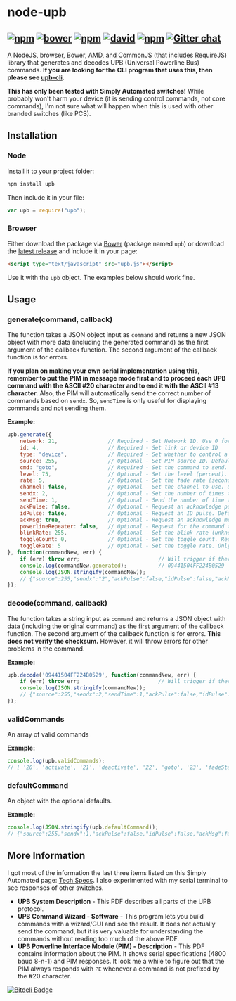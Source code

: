 ﻿﻿node-upb
========
[![npm](http://img.shields.io/npm/v/upb.svg?style=flat-square)](https://www.npmjs.org/package/upb) [![bower](http://img.shields.io/bower/v/upb.svg?style=flat-square)](https://github.com/DaAwesomeP/node-upb) [![npm](http://img.shields.io/npm/dm/upb.svg?style=flat-square)](https://www.npmjs.org/package/upb) [![david](https://img.shields.io/david/DaAwesomeP/node-upb.svg?style=flat-square)](https://david-dm.org/DaAwesomeP/node-upb) [![npm](http://img.shields.io/npm/l/upb.svg?style=flat-square)](https://github.com/DaAwesomeP/node-upb/blob/master/LICENSE) [![Gitter chat](https://badges.gitter.im/DaAwesomeP/node-upb.png?style=flat-square)](https://gitter.im/DaAwesomeP/node-upb)
---
A NodeJS, browser, Bower, AMD, and CommonJS (that includes RequireJS) library that generates and decodes UPB (Universal Powerline Bus) commands. **If you are looking for the CLI program that uses this, then please see [upb-cli](https://github.com/DaAwesomeP/upb-cli/).**

**This has only been tested with Simply Automated switches!** While probably won't harm your device (it is sending control commands, not core commands), I'm not sure what will happen when this is used with other branded switches (like PCS).

## Installation

### Node
Install it to your project folder:
```bash
npm install upb
```
Then include it in your file:
```javascript
var upb = require("upb");
```

### Browser
Either download the package via [Bower]() (package named `upb`) or download the [latest release](https://github.com/DaAwesomeP/node-upb/releases/latest) and include it in your page:
```html
<script type="text/javascript" src="upb.js"></script>
```
Use it with the `upb` object. The examples below should work fine.

## Usage

### generate(command, callback)
The function takes a JSON object input as `command` and returns a new JSON object with more data (including the generated command) as the first argument of the callback function. The second argument of the callback function is for errors.

**If you plan on making your own serial implementation using this, remember to put the PIM in message mode first and to proceed each UPB command with the ASCII #20 character and to end it with the ASCII #13 character.** Also, the PIM will automatically send the correct number of commands based on `sendx`. So, `sendTime` is only useful for displaying commands and not sending them.

**Example:**
```javascript
upb.generate({
	network: 21, 				// Required - Set Network ID. Use 0 for the global network (controls all devices)
	id: 4,						// Required - Set link or device ID
	type: "device",				// Required - Set whether to control a link or device
	source: 255,				// Optional - Set PIM source ID. Defaults to 255, which is almost always fine.
	cmd: "goto",				// Required - Set the command to send. You may also use the command numbers associated with those commands.
	level: 75,					// Optional - Set the level (percent). Accepts values 0 through 100. Required with goto and fade start. Only applies to goto, fadeStart, fadeStop, and toggle. Otherwise this will be ignored.
	rate: 5,					// Optional - Set the fade rate (seconds). Use false for instant on. Only applies to goto, fadeStart, and toggle. Otherwise  this will be ignored. Defaults to device settings.
	channel: false, 			// Optional - Set the channel to use. Use false for default. Only applies to goto, fadeStart, blink, and toggle. Otherwise this will be ignored. Only works on some devices. Defaults to off (command not sent).
	sendx: 2,					// Optional - Set the number of times to send the command. Accepts numbers 1 through 4. Defaults to 1.
	sendTime: 1,				// Optional - Send the number of time this command is sent out of the total (sendx). NOTE: THE PIM WILL AUTOMATICALLY SEND THE CORRECT NUMBER OF COMMANDS! So, this is only useful for displaying commands and not sending them. Accepts numbers 1 through 4. Cannot be greater than sendx. Defaults to 1.
	ackPulse: false,			// Optional - Request an acknowledge pulse. Defaults to false.
	idPulse: false, 			// Optional - Request an ID pulse. Defaults to false.
	ackMsg: true,  				// Optional - Request an acknowledge message. Defaults to false.
	powerlineRepeater: false,	// Optional - Request for the command to go through a powerline repeater. Set or numbers 1, 2, 4, or false. Defaults to false.
	blinkRate: 255,				// Optional - Set the blink rate (unknown unit). USE CAUTION WITH LOW NUMBERS! I am not sure what unit this is in. Accepts values 1 through 255. Required for blink. Only applies to blink. Otherwise this will be ignored.
	toggleCount: 0,				// Optional - Set the toggle count. Required for toggle. Only applies to toggle. Otherwise this will be ignored.
	toggleRate: 5				// Optional - Set the toggle rate. Only applies to toggle. Otherwise this will be ignored. Defaults to 0.5.
}, function(commandNew, err) {
	if (err) throw err;							// Will trigger if there is an error in the supplied data
	console.log(commandNew.generated);			// 09441504FF224B0529
	console.log(JSON.stringify(commandNew));
	// {"source":255,"sendx":"2","ackPulse":false,"idPulse":false,"ackMsg":true,"powerlineRepeater":false,"sendTime":1,"network":"21","id":"4","type":"device","cmd":"goto","level":"75","rate":"5","ctrlWord":{"byte1":0,"byte2":9,"byte3":4,"byte4":4},"words":9,"hex":{"network":"15","id":"4","source":"ff","msg":"22","level":"4b","rate":"5","ctrlWord":{"byte1":"0","byte2":"9","byte3":"4","byte4":"4","fullByte1":"09","fullByte2":"44"}},"msg":22,"generated":"09441504FF224B0529","checksum":"29"}
});
```

### decode(command, callback)
The function takes a string input as `command` and returns a JSON object with data (including the original command) as the first argument of the callback function. The second argument of the callback function is for errors. **This does not verify the checksum.** However, it will throw errors for other problems in the command.

**Example:**
```javascript
upb.decode('09441504FF224B0529', function(commandNew, err) {
	if (err) throw err;							// Will trigger if there is an error in the supplied command
	console.log(JSON.stringify(commandNew));
	// {"source":255,"sendx":2,"sendTime":1,"ackPulse":false,"idPulse":false,"ackMsg":true,"powerlineRepeater":0,"hex":{"ctrlWord":{"fullByte1":"09","fullByte2":"44","byte1":"0","byte2":"9","byte3":"4","byte4":"4"},"network":"15","id":"04","source":"FF","msg":"22","level":"4B","rate":"05"},"generated":"09441504FF224B0529","ctrlWord":{"byte1":0,"byte2":9,"byte3":4,"byte4":4},"type":"device","words":9,"network":21,"id":4,"msg":"22","cmd":"goto","checksum":"29","level":75,"rate":5}
});
```

### validCommands
An array of valid commands

**Example:**
```javascript
console.log(upb.validCommands);
// [ '20', 'activate', '21', 'deactivate', '22', 'goto', '23', 'fadeStart', '24', 'fadeStop', '25', 'blink', '27', 'toggle' ]
```
### defaultCommand
An object with the optional defaults.

**Example:**
```javascript
console.log(JSON.stringify(upb.defaultCommand));
// {"source":255,"sendx":1,"ackPulse":false,"idPulse":false,"ackMsg":false,"powerlineRepeater":false,"sendTime":1}
```

## More Information

I got most of the information the last three items listed on this Simply Automated page: [Tech Specs](http://www.simply-automated.com/tech_specs/). I also experimented with my serial terminal to see responses of other switches.

 - **UPB System Description** - This PDF describes all parts of the UPB protocol.
 - **UPB Command Wizard - Software** - This program lets you build commands with a wizard/GUI and see the result. It does not actually send the command, but it is very valuable for understanding the commands without reading too much of the above PDF.
 - **UPB Powerline Interface Module (PIM) - Description** - This PDF contains information about the PIM. It shows serial specifications (4800 baud 8-n-1) and PIM responses. It look me a while to figure out that the PIM always responds with `PE` whenever a command is not prefixed by the #20 character.


[![Bitdeli Badge](https://d2weczhvl823v0.cloudfront.net/DaAwesomeP/node-upb/trend.png)](https://bitdeli.com/free "Bitdeli Badge")

